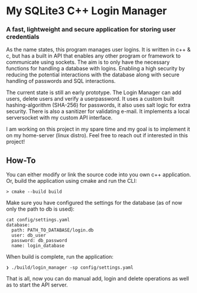 # My SQLite3 C++ Login Manager
### A fast, lightweight and secure application for storing user credentials 
As the name states, this program manages user logins. It is written in c++ & c, but has a built in API that enables any other program or framework to communicate using sockets. The aim is to only have the necessary functions for handling a database with logins. Enabling a high security by reducing the potential interactions with the database along with secure handling of passwords and SQL interactions.

The current state is still an early prototype. The Login Manager can add users, delete users and verify a userpassword. It uses a custom built hashing-algorithm (SHA-256) for passwords, it also uses salt logic for extra security. There is also a sanitizer for validating e-mail. It implements a local serversocket with my custom API interface.

I am working on this project in my spare time and my goal is to implement it on my home-server (linux distro). Feel free to reach out if interested in this project!

## How-To
You can either modify or link the source code into you own c++ application. Or, build the application using cmake and run the CLI:
```console
> cmake --build build
```
Make sure you have configured the settings for the database (as of now only the path to db is used):
```console
cat config/settings.yaml
database:
  path: PATH_TO_DATABASE/login.db
  user: db_user
  password: db_password
  name: login_database
```
When build is complete, run the application:
```console
❯ ./build/login_manager -sp config/settings.yaml
```
That is all, now you can do manual add, login and delete operations as well as to start the API server.
